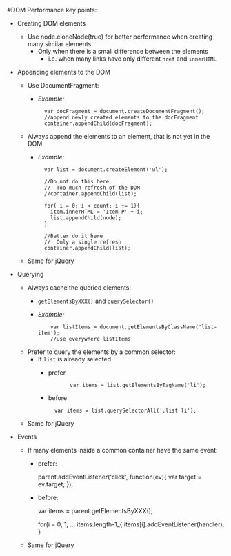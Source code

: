 #DOM Performance key points:
  * Creating DOM elements
    * Use node.cloneNode(true) for better performance when creating many similar elements 
      * Only when there is a small difference between the elements
        * i.e. when many links have only different `href` and `innerHTML` 
  * Appending elements to the DOM
    * Use DocumentFragment:
      * _Example:_
      
        
              var docFragment = document.createDocumentFragment();
              //append newly created elements to the docFragment          
              container.appendChild(docFragment);
            
            
    * Always append the elements to an element, that is not yet in the DOM
      * _Example:_
        
        
        
              var list = document.createElement('ul');
              
              //Do not do this here
              //  Too much refresh of the DOM 
              //container.appendChild(list);
              
              for( i = 0; i < count; i += 1){
                item.innerHTML = 'Item #' + i;
                list.appendChild(node);
              }
              
              //Better do it here
              //  Only a single refresh
              container.appendChild(list);
          
    * Same for jQuery
          
  * Querying
    * Always cache the queried elements:
      * `getElementsByXXX()` and `querySelector()` 
      * _Example:_
        
        
        
              
                var listItems = document.getElementsByClassName('list-item');
                //use everywhere listItems
          
    * Prefer to query the elements by a common selector:
      * If `list` is already selected
        * prefer
          
          
          
           
           
                     var items = list.getElementsByTagName('li');
          
        * before
              
              
                var items = list.querySelectorAll('.list li');
                
                
                
                
    * Same for jQuery
                  
  * Events
    * If many elements inside a common container have the same event:
      * prefer:
        
        
          parent.addEventListener('click', function(ev){
              var target = ev.target;
          });
          
      * before:
          
          
          var items = parent.getElementsByXXX();
          
          for(i = 0, 1, ... items.length-1_{
            items[i].addEventListener(handler);
          }
    * Same for jQuery